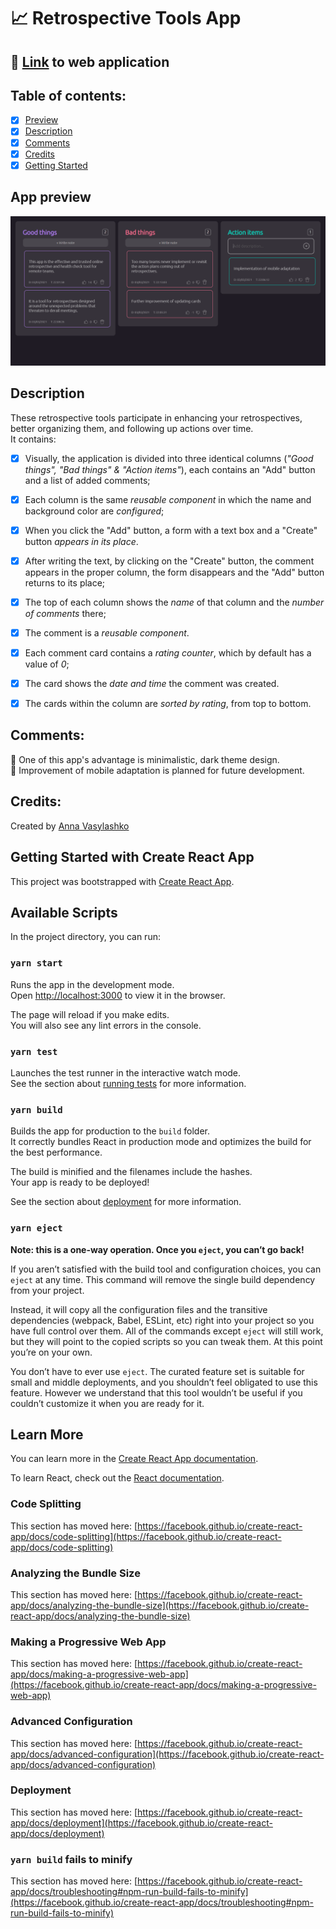 # :chart_with_upwards_trend: Retrospective Tools App 
## :small_orange_diamond: [Link](https://annavasylashko.github.io/retrospective-tools/) to web application 
## Table of contents:
- [x] [Preview](#app-preview)
- [x] [Description](#description)
- [x] [Comments](#comments)
- [x] [Credits](#credits)
- [x] [Getting Started](#getting-started-with-create-react-app)

## App preview
![preview](https://github.com/annavasylashko/retrospective-tools/blob/main/public/preview.PNG)

## Description 
These retrospective tools participate in enhancing your retrospectives, better organizing them, and following up actions over time.<br>It contains:
- [x] Visually, the application is divided into three identical columns (*"Good things", "Bad things" & "Action items"*), each contains an "Add" button and a list of added comments;
- [x] Each column is the same *reusable component* in which the name and background color are *configured*;

- [x] When you click the "Add" button, a form with a text box and a "Create" button *appears in its place*.
- [x] After writing the text, by clicking on the "Create" button, the comment appears in the proper column, the form disappears and the "Add" button returns to its place;
- [x] The top of each column shows the *name* of that column and the *number of comments* there;
- [x] The comment is a *reusable component*.
- [x] Each comment card contains a *rating counter*, which by default has a value of *0*;
- [x] The card shows the *date and time* the comment was created.
- [x] The cards within the column are *sorted by rating*, from top to bottom.

## Comments:
:small_blue_diamond: One of this app's advantage is minimalistic, dark theme design.<br>:small_blue_diamond: Improvement of mobile adaptation is planned for future development.

## Credits:
Created by [Anna Vasylashko]()


## Getting Started with Create React App

This project was bootstrapped with [Create React App](https://github.com/facebook/create-react-app).

## Available Scripts

In the project directory, you can run:

### `yarn start`

Runs the app in the development mode.\
Open [http://localhost:3000](http://localhost:3000) to view it in the browser.

The page will reload if you make edits.\
You will also see any lint errors in the console.

### `yarn test`

Launches the test runner in the interactive watch mode.\
See the section about [running tests](https://facebook.github.io/create-react-app/docs/running-tests) for more information.

### `yarn build`

Builds the app for production to the `build` folder.\
It correctly bundles React in production mode and optimizes the build for the best performance.

The build is minified and the filenames include the hashes.\
Your app is ready to be deployed!

See the section about [deployment](https://facebook.github.io/create-react-app/docs/deployment) for more information.

### `yarn eject`

**Note: this is a one-way operation. Once you `eject`, you can’t go back!**

If you aren’t satisfied with the build tool and configuration choices, you can `eject` at any time. This command will remove the single build dependency from your project.

Instead, it will copy all the configuration files and the transitive dependencies (webpack, Babel, ESLint, etc) right into your project so you have full control over them. All of the commands except `eject` will still work, but they will point to the copied scripts so you can tweak them. At this point you’re on your own.

You don’t have to ever use `eject`. The curated feature set is suitable for small and middle deployments, and you shouldn’t feel obligated to use this feature. However we understand that this tool wouldn’t be useful if you couldn’t customize it when you are ready for it.

## Learn More

You can learn more in the [Create React App documentation](https://facebook.github.io/create-react-app/docs/getting-started).

To learn React, check out the [React documentation](https://reactjs.org/).

### Code Splitting

This section has moved here: [https://facebook.github.io/create-react-app/docs/code-splitting](https://facebook.github.io/create-react-app/docs/code-splitting)

### Analyzing the Bundle Size

This section has moved here: [https://facebook.github.io/create-react-app/docs/analyzing-the-bundle-size](https://facebook.github.io/create-react-app/docs/analyzing-the-bundle-size)

### Making a Progressive Web App

This section has moved here: [https://facebook.github.io/create-react-app/docs/making-a-progressive-web-app](https://facebook.github.io/create-react-app/docs/making-a-progressive-web-app)

### Advanced Configuration

This section has moved here: [https://facebook.github.io/create-react-app/docs/advanced-configuration](https://facebook.github.io/create-react-app/docs/advanced-configuration)

### Deployment

This section has moved here: [https://facebook.github.io/create-react-app/docs/deployment](https://facebook.github.io/create-react-app/docs/deployment)

### `yarn build` fails to minify

This section has moved here: [https://facebook.github.io/create-react-app/docs/troubleshooting#npm-run-build-fails-to-minify](https://facebook.github.io/create-react-app/docs/troubleshooting#npm-run-build-fails-to-minify)
